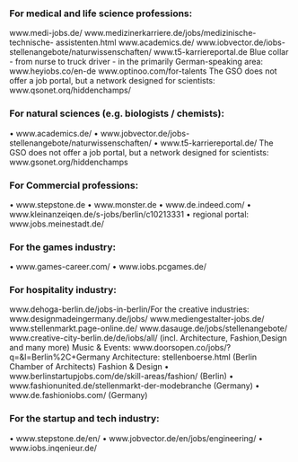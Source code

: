 <h3>For medical and life science professions:</h3>
www.medi-jobs.de/
www.medizinerkarriere.de/jobs/medizinische-technische-
assistenten.html
www.academics.de/
www.iobvector.de/iobs-stellenangebote/naturwissenschaften/
www.t5-karriereportal.de
Blue collar - from nurse to truck driver - in the primarily German-speaking area: www.heyiobs.co/en-de
www.optinoo.com/for-talents
The GSO does not offer a job portal, but a network designed for scientists: www.qsonet.orq/hiddenchamps/

<h3>For natural sciences (e.g. biologists / chemists):</h3>
• www.academics.de/
• www.jobvector.de/jobs-stellenangebote/naturwissenschaften/
• www.t5-karriereportal.de/
The GSO does not offer a job portal, but a network designed for scientists: www.gsonet.org/hiddenchamps

<h3>For Commercial professions:</h3>
• www.stepstone.de
• www.monster.de
• www.de.indeed.com/
• www.kleinanzeiqen.de/s-jobs/berlin/c10213331
• regional portal: www.jobs.meinestadt.de/

<h3>For the games industry:</h3>
• www.games-career.com/
• www.iobs.pcgames.de/

<h3>For hospitality industry:</h3>
www.dehoga-berlin.de/jobs-in-berlin/</
www.hogapage.de/jobs/suche
www.hoga.work/jobs/
www.hoga.jobs/stellenangebote
Blue collar - from nurses to truck drivers - in the primarily German-speaking area: www.heyjobs.co/en-de

<h3>For the creative industries:</h3>
www.designmadeingermany.de/jobs/
www.mediengestalter-jobs.de/
www.stellenmarkt.page-online.de/
www.dasauge.de/jobs/stellenangebote/
www.creative-city-berlin.de/de/iobs/all/ (incl. Architecture, Fashion,Design and many more)
Music & Events: www.doorsopen.co/jobs/?q=&l=Berlin%2C+Germany
Architecture:
stellenboerse.html (Berlin Chamber of Architects)
Fashion & Design
• www.berlinstartupjobs.com/de/skill-areas/fashion/ (Berlin)
• www.fashionunited.de/stellenmarkt-der-modebranche (Germany)
• www.de.fashioniobs.com/ (Germany)

<h3>For the startup and tech industry:</h3>
• www.stepstone.de/en/
• www.jobvector.de/en/jobs/engineering/
• www.iobs.inqenieur.de/
